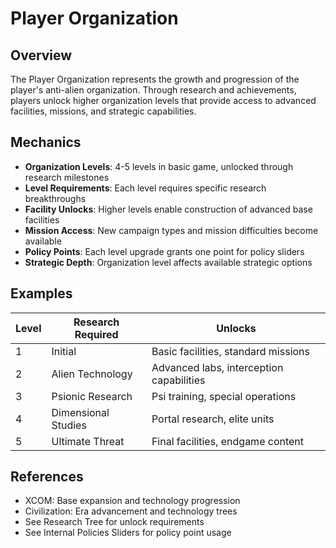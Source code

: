 # Player Organization

## Overview
The Player Organization represents the growth and progression of the player's anti-alien organization. Through research and achievements, players unlock higher organization levels that provide access to advanced facilities, missions, and strategic capabilities.

## Mechanics
- **Organization Levels**: 4-5 levels in basic game, unlocked through research milestones
- **Level Requirements**: Each level requires specific research breakthroughs
- **Facility Unlocks**: Higher levels enable construction of advanced base facilities
- **Mission Access**: New campaign types and mission difficulties become available
- **Policy Points**: Each level upgrade grants one point for policy sliders
- **Strategic Depth**: Organization level affects available strategic options

## Examples
| Level | Research Required | Unlocks |
|-------|-------------------|---------|
| 1 | Initial | Basic facilities, standard missions |
| 2 | Alien Technology | Advanced labs, interception capabilities |
| 3 | Psionic Research | Psi training, special operations |
| 4 | Dimensional Studies | Portal research, elite units |
| 5 | Ultimate Threat | Final facilities, endgame content |

## References
- XCOM: Base expansion and technology progression
- Civilization: Era advancement and technology trees
- See Research Tree for unlock requirements
- See Internal Policies Sliders for policy point usage